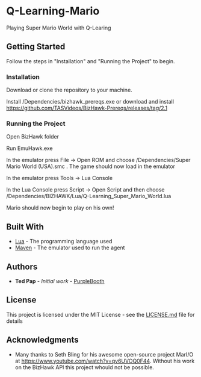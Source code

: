 # Q-Learning-Mario
Playing Super Mario World with Q-Learing

## Getting Started

Follow the steps in "Installation" and "Running the Project" to begin.

### Installation

Download or clone the repository to your machine.

Install /Dependencies/bizhawk_prereqs.exe or download and install https://github.com/TASVideos/BizHawk-Prereqs/releases/tag/2.1

### Running the Project

Open BizHawk folder

Run EmuHawk.exe

In the emulator press File -> Open ROM and choose /Dependencies/Super Mario World (USA).smc . The game should now load in the emulator

In the emulator press Tools -> Lua Console

In the Lua Console press Script -> Open Script and then choose /Dependencies/BIZHAWK/Lua/Q-Learning_Super_Mario_World.lua

Mario should now begin to play on his own!

## Built With

* [Lua](https://www.lua.org/) - The programming language used
* [Maven](http://tasvideos.org/BizHawk.html) - The emulator used to run the agent

## Authors

* **Ted Pap** - *Initial work* - [PurpleBooth](https://github.com/TedPap)

## License

This project is licensed under the MIT License - see the [LICENSE.md](LICENSE.md) file for details

## Acknowledgments

* Many thanks to Seth Bling for his awesome open-source project MarI/O at https://www.youtube.com/watch?v=qv6UVOQ0F44. Without his work on the BizHawk API this project whould not be possible.
